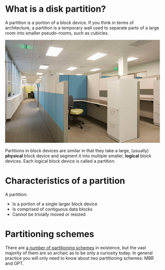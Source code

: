 # What is a disk partition?
A partition is a portion of a block device. If you think in terms of architecture, a partition is a temporary wall used to
separate parts of a large room into smaller pseudo-rooms, such as cubicles.

![Image of cubicles](cubicle.jpg "A cubicle")

Partitions in block devices are similar in that they take a large, (usually) **physical** block device and segment it into multiple
smaller, **logical** block devices. Each logical block device is called a partition.

# Characteristics of a partition
A partition:

 * Is a portion of a single larger block device
 * Is comprised of contiguous data blocks
 * Cannot be trivially moved or resized

# Partitioning schemes
There are [a number of partitioning schemes](https://unix.stackexchange.com/q/289389) in existence, but the vast majority of them
are so archaic as to be only a curiosity today. In general practice you will only need to know about two partitioning schemes: MBR and GPT.

